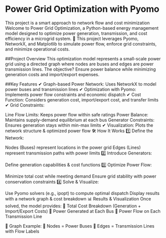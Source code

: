 # Power Grid Optimization with Pyomo 

This project is a smart approach to network flow and cost minimization
Welcome to Power Grid Optimization, a Python-based energy management model designed to optimize power generation, transmission, and cost efficiency in a microgrid system. 🚀 This project leverages Pyomo, NetworkX, and Matplotlib to simulate power flow, enforce grid constraints, and minimize operational costs.

##Project Overview
This optimization model represents a small-scale power grid using a directed graph where nodes are buses and edges are power transmission lines. The objective? Ensure power balance while minimizing generation costs and import/export expenses.

 ##Key Features
✔ Graph-based Power Network: Uses NetworkX to model power buses and transmission lines
✔ Optimization with Pyomo: Implements power flow constraints and economic dispatch
✔ Cost Function: Considers generation cost, import/export cost, and transfer limits
✔ Grid Constraints:

Line Flow Limits: Keeps power flow within safe ratings
Power Balance: Maintains supply-demand equilibrium at each bus
Generator Constraints: Ensures generation stays within min-max limits
✔ Visualization: Plots the network structure & optimized power flow
🛠 How It Works
1️⃣ Define the Network:

Nodes (Buses) represent locations in the power grid
Edges (Lines) represent transmission paths with power limits
2️⃣ Introduce Generators:

Define generation capabilities & cost functions
3️⃣ Optimize Power Flow:

Minimize total cost while meeting demand
Ensure grid stability with power conservation constraints
4️⃣ Solve & Visualize:

Use Pyomo solvers (e.g., ipopt) to compute optimal dispatch
Display results with a network graph & cost breakdown
📊 Results & Visualization
Once solved, the model provides:
📌 Total Cost Breakdown (Generation + Import/Export Costs)
📌 Power Generated at Each Bus
📌 Power Flow on Each Transmission Line

📍 Graph Example:
🔹 Nodes = Power Buses
🔸 Edges = Transmission Lines with Flow Labels
